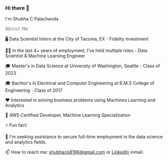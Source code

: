 ### Hi there 👋

I'm Shubha C Palachanda

𝙰𝚋𝚘𝚞𝚝 𝙼𝚎

🖥 Data Scientist Intern at the City of Tacoma, EX - Fidelity Investment 

👨‍💼 In the last 4+ years of employment, I've held multiple roles - Data Scientist & Machine Learning Engineer

🎓 Master's in Data Science at University of Washington, Seattle - Class of 2023

🎓 Bachlor's in Electrical and Computer Engineering at B.M.S College of Engineering - Class of 2017

❤️ Interested in solving business problems using Machines Learning and Analytics

🥇 AWS Certified Developer, Machine Learning Specialization

⚡ Fun fact: 

🤔 I'm seeking assistance to secure full-time employment in the data science and analytics fields.

📫 How to reach me: shubhacp8196@gmail.com or [LinkedIn](https://www.linkedin.com/in/shubha-changappa-palachanda/) inmail.
